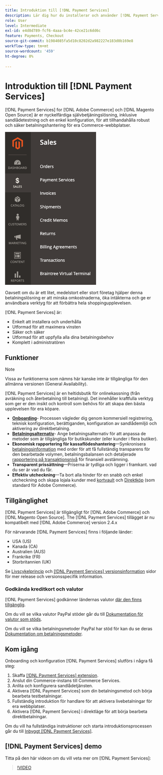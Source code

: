 ```yaml
---
title: Introduktion till [!DNL Payment Services]
description: Lär dig hur du installerar och använder [!DNL Payment Services] som en nyckelfärdig, robust och säker lösning för betalningshantering för er [!DNL Adobe Commerce] och [!DNL Magento Open Source] webbplatser.
role: User
level: Intermediate
exl-id: e4d8d789-fcf6-4aaa-bc4e-42ce21c6dd6c
feature: Payments, Checkout
source-git-commit: b1984085fa5d10c8202d2a982227e183d0b169e8
workflow-type: tm+mt
source-wordcount: '459'
ht-degree: 0%

---
```


# Introduktion till [!DNL Payment Services]

[!DNL Payment Services] for [!DNL Adobe Commerce] och [!DNL Magento Open Source] är er nyckelfärdiga självbetjäningslösning, inklusive sandlådetestning och en enkel konfiguration, för att tillhandahålla robust och säker betalningshantering för era Commerce-webbplatser.

![[!DNL Payment Services] tilläggsadministratörsvy](assets/admin-view.png)

Oavsett om du är ett litet, medelstort eller stort företag hjälper denna betalningslösning er att minska omkostnaderna, öka intäkterna och ge er användbara verktyg för att förbättra hela shoppingupplevelsen.

[!DNL Payment Services] är:

* Enkelt att installera och underhålla
* Utformad för att maximera vinsten
* Säker och säker
* Utformad för att uppfylla alla dina betalningsbehov
* Komplett i administratören

## Funktioner

>[!NOTE]
>
>Vissa av funktionerna som nämns här kanske inte är tillgängliga för den allmänna versionen (General Availability).

[!DNL Payment Services] är en heltidsbutik för onlinekassning (från avräkning och återbetalning till betalning). Det innehåller kraftfulla verktyg som ger er den insikt och kontroll som behövs för att skapa den bästa upplevelsen för era köpare.

* [**Onboarding**](onboard.md)- Processen vägleder dig genom kommersiell registrering, teknisk konfiguration, berättiganden, konfiguration av sandlådemiljö och aktivering av direktbetalning.
* [**Betalningsalternativ**](payments-options.md)- Ange betalningsalternativ för att anpassa de metoder som är tillgängliga för butikskunder (eller kunder i flera butiker).
* **Ekonomisk rapportering för kassaflödeshantering**—Synkronisera [betalningsinformation](order-payment-status.md) med order för att få fullständig transparens för den bearbetade volymen, betalningsbalansen och detaljerade [rapportering på transaktionsnivå](payouts.md) för finansiell avstämning.
* **Transparent prissättning**—Priserna är tydliga och ligger i framkant. vad du ser är vad du får.
* **Effektiv utcheckning**—Ta bort alla hinder för en snabb och enkel utcheckning och skapa lojala kunder med [kortvault](https://experienceleague-review.com/docs/commerce-merchant-services/payment-services/payments-checkout/vaulting.html) och [Direktköp](https://experienceleague.adobe.com/docs/commerce-admin/stores-sales/point-of-purchase/checkout-instant-purchase.html) (som standard för Adobe Commerce).

## Tillgänglighet

[!DNL Payment Services] är tillgängligt för [!DNL Adobe Commerce] och [!DNL Magento Open Source]. The [!DNL Payment Services] tillägget är nu kompatibelt med [!DNL Adobe Commerce] version 2.4.x

För närvarande [!DNL Payment Services] finns i följande länder:

* USA (US)
* Kanada (CA)
* Australien (AUS)
* Frankrike (FR)
* Storbritannien (UK)

Se [Livscykelprincip](https://experienceleague.adobe.com/docs/commerce-operations/release/planning/lifecycle-policy.html) och [[!DNL Payment Services] versionsinformation](release-notes.md) sidor för mer release och versionsspecifik information.

### Godkända kreditkort och valutor

[!DNL Payment Services] godkänner ländernas valutor [där den finns tillgänglig](#availability).

Om du vill se vilka valutor PayPal stöder går du till [Dokumentation för valutor som stöds](https://developer.paypal.com/docs/reports/reference/paypal-supported-currencies/).

Om du vill se vilka betalningsmetoder PayPal har stöd för kan du se deras [Dokumentation om betalningsmetoder](https://developer.paypal.com/docs/checkout/payment-methods/).

## Kom igång

Onboarding och konfiguration [!DNL Payment Services] slutförs i några få steg:

1. Skaffa [[!DNL Payment Services] extension](install.md).
1. Anslut din Commerce-instans till Commerce Services.
1. Anlita och konfigurera sandlådetjänsten.
1. Aktivera [!DNL Payment Services] som din betalningsmetod och börja bearbeta testbetalningar.
1. Fullständig introduktion för handlare för att aktivera livebetalningar för era webbplatser.
1. Aktivera [!DNL Payment Services] i direktläge för att börja bearbeta direktbetalningar.

Om du vill ha fullständiga instruktioner och starta introduktionsprocessen går du till [Inbyggt [!DNL Payment Services]](onboard.md).

## [!DNL Payment Services] demo

Titta på den här videon om du vill veta mer om [!DNL Payment Services]:

>[!VIDEO](https://video.tv.adobe.com/v/343990?quality=12)
